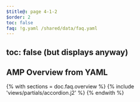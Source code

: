 ```yaml
---
$title@: page 4-1-2
$order: 2
toc: false
faq: !g.yaml /shared/data/faq.yaml
---
```


## toc: false (but displays anyway)

## AMP Overview from YAML

{% with sections = doc.faq.overview %}
{% include 'views/partials/accordion.j2' %}
{% endwith %}
